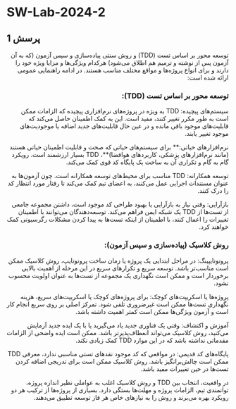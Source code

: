# SW-Lab-2024-2



## پرسش 1

<div dir="rtl">
  
توسعه محور بر اساس تست (TDD) و روش سنتی پیاده‌سازی و سپس آزمون (که به آن آزمون پس از نوشته و ترمیم هم اطلاق می‌شود) هرکدام ویژگی‌ها و مزایا ویژه خود را دارند و برای انواع پروژه‌ها و مواقع مختلف مناسب هستند. در ادامه راهنمایی عمومی ارائه شده است:

### توسعه محور بر اساس تست (TDD):

سیستم‌های پیچیده: TDD به ویژه در پروژه‌های نرم‌افزاری پیچیده که الزامات ممکن است به طور مکرر تغییر کنند، مفید است. این به کمک اطمینان حاصل می‌کند که قابلیت‌های موجود باقی مانده و در عین حال قابلیت‌های جدید اضافه یا موجودیت‌های موجود تغییر یابند.

نرم‌افزارهای حیاتی:** برای سیستم‌های حیاتی که صحت و قابلیت اطمینان حیاتی هستند (مانند نرم‌افزارهای پزشکی، کاربردهای هوافضا)**، TDD بسیار ارزشمند است. رویکرد گام به گام و تکراری آن به ساخت یک پایگاه کد قوی کمک می‌کند.

توسعه همکارانه: TDD مناسب برای محیط‌های توسعه همکارانه است. چون آزمون‌ها به عنوان مستندات اجرایی عمل می‌کنند، به اعضای تیم کمک می‌کند تا رفتار مورد انتظار کد را درک کنند.

بازآرایی: وقتی نیاز به بازآرایی یا بهبود طراحی کد موجود است، داشتن مجموعه جامعی از تست‌ها از TDD یک شبکه ایمن فراهم می‌کند. توسعه‌دهندگان می‌توانند با اطمینان تغییرات را اعمال کنند، با اطمینان از اینکه تست‌ها به پیدا کردن مشکلات رگرسیونی کمک خواهند کرد.

### روش کلاسیک (پیاده‌سازی و سپس آزمون):

پروتوتایپینگ: در مراحل ابتدایی یک پروژه یا زمان ساخت پروتوتایپ، روش کلاسیک ممکن است مناسب‌تر باشد. توسعه سریع و تکرارهای سریع در این مرحله از اهمیت بالایی برخوردار است و ممکن است نگهداری یک مجموعه از تست‌ها به عنوان اولویت محسوب نشود.

پروژه‌ها یا اسکریپت‌های کوچک: برای پروژه‌های کوچک یا اسکریپت‌های سریع، هزینه نگهداری تست‌ها ممکن است غیرضروری تلقی شود. تمرکز اصلی بر روی سریع انجام کار است و آزمون ویژگی‌ها ممکن است کمتر اهمیت داشته باشد.

آموزش و اکتشاف: وقتی یک فناوری جدید یاد می‌گیرید یا با یک ایده جدید آزمایش می‌کنید، روش کلاسیک می‌تواند انعطاف‌پذیرتر باشد. ممکن است ایده واضحی از الزامات مقدماتی نداشته باشد که در این موارد TDD کمک زیادی نکند.

پایگاه‌های کد قدیمی: در مواقعی که کد موجود نقدهای تستی مناسبی ندارد، معرفی TDD ممکن است چالش‌برانگیز باشد. روش کلاسیک ممکن است برای تدریجی اضافه کردن تست‌ها در حین تغییرات مفید باشد.

در واقعیت، انتخاب بین TDD و روش کلاسیک اغلب به عواملی نظیر اندازه پروژه، توانمندی تیم، الزامات پروژه و مهلت‌ها بستگی دارد. بسیاری از پروژه‌ها از ترکیب هر دو رویکرد بهره می‌برند و روش را به نیازهای خاص هر فاز توسعه تطبیق می‌دهند.

</div>
